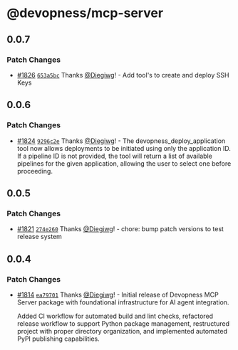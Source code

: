# @devopness/mcp-server

## 0.0.7

### Patch Changes

- [#1826](https://github.com/devopness/devopness/pull/1826) [`653a5bc`](https://github.com/devopness/devopness/commit/653a5bc0102f21d50252e4df55bbb7d5c9ee58cf) Thanks [@Diegiwg](https://github.com/Diegiwg)! - Add tool's to create and deploy SSH Keys

## 0.0.6

### Patch Changes

- [#1824](https://github.com/devopness/devopness/pull/1824) [`9296c2e`](https://github.com/devopness/devopness/commit/9296c2ec4b4f1a32169031999bc9a2b02d3a3d04) Thanks [@Diegiwg](https://github.com/Diegiwg)! - The devopness_deploy_application tool now allows deployments to be initiated using only the application ID.
  If a pipeline ID is not provided, the tool will return a list of available pipelines for the given application, allowing the user to select one before proceeding.

## 0.0.5

### Patch Changes

- [#1821](https://github.com/devopness/devopness/pull/1821) [`274e260`](https://github.com/devopness/devopness/commit/274e26006d53eba37b37753af0fa9e3386f2a639) Thanks [@Diegiwg](https://github.com/Diegiwg)! - chore: bump patch versions to test release system

## 0.0.4

### Patch Changes

- [#1814](https://github.com/devopness/devopness/pull/1814) [`ea79701`](https://github.com/devopness/devopness/commit/ea797010793bfe404b7e06afb7e222e716f602de) Thanks [@Diegiwg](https://github.com/Diegiwg)! - Initial release of Devopness MCP Server package with foundational infrastructure for AI agent integration.

  Added CI workflow for automated build and lint checks, refactored release workflow to support Python package management, restructured project with proper directory organization, and implemented automated PyPI publishing capabilities.
